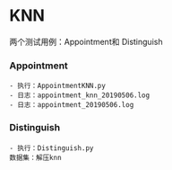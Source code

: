 
# KNN
两个测试用例：Appointment和 Distinguish 
### Appointment 
    - 执行：AppointmentKNN.py
    - 日志：appointment_knn_20190506.log 
    - 日志：appointment_20190506.log
### Distinguish 
    - 执行：Distinguish.py
    数据集：解压knn
